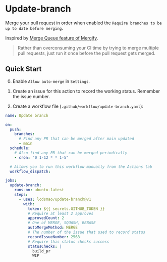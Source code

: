# Update-branch

Merge your pull request in order when enabled the `Require branches to be up to date before merging`.

Inspired by [Merge Queue feature of Mergify](https://mergify.io/features/merge-queue).

> Rather than overconsuming your CI time by trying to merge multiple pull requests, just run it once before the pull request gets merged.

## Quick Start

0. Enable `Allow auto-merge` in `Settings`.

1. Create an issue for this action to record the working status. Remember the issue number.

2. Create a workflow file (`.github/workflow/update-branch.yaml`):

```yaml
name: Update branch

on:
  push:
    branches:
      # Find any PR that can be merged after main updated
      - main
  schedule:
    # Also find any PR that can be merged periodically
    - cron: "0 1-12 * * 1-5"

  # Allows you to run this workflow manually from the Actions tab
  workflow_dispatch:

jobs:
  update-branch:
    runs-on: ubuntu-latest
    steps:
      - uses: lcdsmao/update-branch@v1
        with:
          token: ${{ secrets.GITHUB_TOKEN }}
          # Require at least 2 approves
          approvedCount: 2
          # One of MERGE, SQUASH, REBASE
          autoMergeMethod: MERGE
          # The number of the issue that used to record status
          recordIssueNumber: 2568
          # Require this status checks success
          statusChecks: |
            build_pr
            WIP
```
